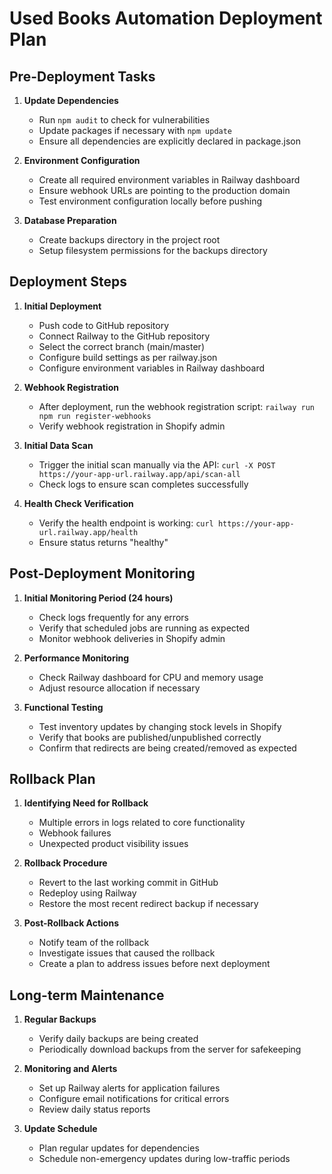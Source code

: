 # Used Books Automation Deployment Plan

## Pre-Deployment Tasks

1. **Update Dependencies**
   - Run `npm audit` to check for vulnerabilities
   - Update packages if necessary with `npm update`
   - Ensure all dependencies are explicitly declared in package.json

2. **Environment Configuration**
   - Create all required environment variables in Railway dashboard
   - Ensure webhook URLs are pointing to the production domain
   - Test environment configuration locally before pushing

3. **Database Preparation**
   - Create backups directory in the project root
   - Setup filesystem permissions for the backups directory

## Deployment Steps

1. **Initial Deployment**
   - Push code to GitHub repository
   - Connect Railway to the GitHub repository
   - Select the correct branch (main/master)
   - Configure build settings as per railway.json
   - Configure environment variables in Railway dashboard

2. **Webhook Registration**
   - After deployment, run the webhook registration script:
     `railway run npm run register-webhooks`
   - Verify webhook registration in Shopify admin

3. **Initial Data Scan**
   - Trigger the initial scan manually via the API:
     `curl -X POST https://your-app-url.railway.app/api/scan-all`
   - Check logs to ensure scan completes successfully

4. **Health Check Verification**
   - Verify the health endpoint is working:
     `curl https://your-app-url.railway.app/health`
   - Ensure status returns "healthy"

## Post-Deployment Monitoring

1. **Initial Monitoring Period (24 hours)**
   - Check logs frequently for any errors
   - Verify that scheduled jobs are running as expected
   - Monitor webhook deliveries in Shopify admin

2. **Performance Monitoring**
   - Check Railway dashboard for CPU and memory usage
   - Adjust resource allocation if necessary

3. **Functional Testing**
   - Test inventory updates by changing stock levels in Shopify
   - Verify that books are published/unpublished correctly
   - Confirm that redirects are being created/removed as expected

## Rollback Plan

1. **Identifying Need for Rollback**
   - Multiple errors in logs related to core functionality
   - Webhook failures
   - Unexpected product visibility issues

2. **Rollback Procedure**
   - Revert to the last working commit in GitHub
   - Redeploy using Railway
   - Restore the most recent redirect backup if necessary

3. **Post-Rollback Actions**
   - Notify team of the rollback
   - Investigate issues that caused the rollback
   - Create a plan to address issues before next deployment

## Long-term Maintenance

1. **Regular Backups**
   - Verify daily backups are being created
   - Periodically download backups from the server for safekeeping

2. **Monitoring and Alerts**
   - Set up Railway alerts for application failures
   - Configure email notifications for critical errors
   - Review daily status reports

3. **Update Schedule**
   - Plan regular updates for dependencies
   - Schedule non-emergency updates during low-traffic periods